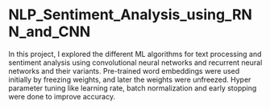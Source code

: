 # NLP_Sentiment_Analysis_using_RNN_and_CNN

In this project, I explored the different ML algorithms for text processing and sentiment analysis using convolutional neural networks and recurrent neural networks and their variants. Pre-trained word embeddings were used initially by freezing weights, and later the weights were unfreezed. Hyper parameter tuning like learning rate, batch normalization and early stopping were done to improve accuracy. 
